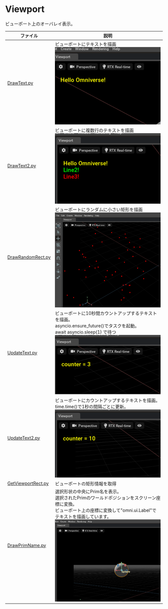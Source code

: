 # Viewport

ビューポート上のオーバレイ表示。    

|ファイル|説明|     
|---|---|     
|[DrawText.py](./DrawText.py)|ビューポートにテキストを描画<br>![DisplayText.png](./images/DisplayText.png)|     
|[DrawText2.py](./DrawText2.py)|ビューポートに複数行のテキストを描画<br>![DisplayText2.png](./images/DisplayText2.png)|     
|[DrawRandomRect.py](./DrawRandomRect.py)|ビューポートにランダムに小さい矩形を描画<br>![DrawRandomRect.png](./images/DrawRandomRect.png)|     
|[UpdateText.py](./UpdateText.py)|ビューポートに10秒間カウントアップするテキストを描画。<br>asyncio.ensure_future()でタスクを起動。<br>await asyncio.sleep(1) で待つ<br>![UpdateText.png](./images/UpdateText.png)|     
|[UpdateText2.py](./UpdateText2.py)|ビューポートにカウントアップするテキストを描画。<br>time.time()で1秒の間隔ごとに更新。<br>![UpdateText2.png](./images/UpdateText2.png)|     
|[GetViewportRect.py](./GetViewportRect.py)|ビューポートの矩形情報を取得|     
|[DrawPrimName.py](./DrawPrimName.py)|選択形状の中央にPrim名を表示。<br>選択されたPrimのワールドポジションをスクリーン座標に変換。<br>ビューポート上の座標に変換して"omni.ui.Label"でテキストを描画しています。<br>![DrawPrimName.png](./images/DrawPrimName.png)|     


